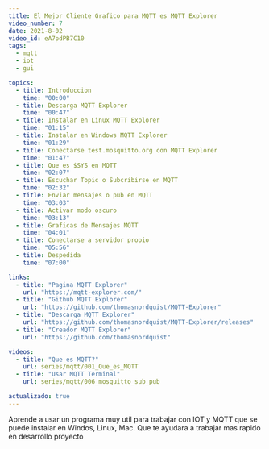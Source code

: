 ```yaml
---
title: El Mejor Cliente Grafico para MQTT es MQTT Explorer
video_number: 7
date: 2021-8-02
video_id: eA7pdPB7C10
tags:
  - mqtt
  - iot
  - gui

topics:
  - title: Introduccion
    time: "00:00"
  - title: Descarga MQTT Explorer
    time: "00:47"
  - title: Instalar en Linux MQTT Explorer
    time: "01:15"
  - title: Instalar en Windows MQTT Explorer
    time: "01:29"
  - title: Conectarse test.mosquitto.org con MQTT Explorer
    time: "01:47"
  - title: Que es $SYS en MQTT
    time: "02:07"
  - title: Escuchar Topic o Subcribirse en MQTT
    time: "02:32"
  - title: Enviar mensajes o pub en MQTT
    time: "03:03"
  - title: Activar modo oscuro
    time: "03:13"
  - title: Graficas de Mensajes MQTT
    time: "04:01"
  - title: Conectarse a servidor propio
    time: "05:56"
  - title: Despedida
    time: "07:00"

links:
  - title: "Pagina MQTT Explorer"
    url: "https://mqtt-explorer.com/"
  - title: "Github MQTT Explorer"
    url: "https://github.com/thomasnordquist/MQTT-Explorer"
  - title: "Descarga MQTT Explorer"
    url: "https://github.com/thomasnordquist/MQTT-Explorer/releases"
  - title: "Creador MQTT Explorer"
    url: "https://github.com/thomasnordquist"

videos:
  - title: "Que es MQTT?"
    url: series/mqtt/001_Que_es_MQTT
  - title: "Usar MQTT Terminal"
    url: series/mqtt/006_mosquitto_sub_pub

actualizado: true
---
```


Aprende a usar un programa muy util para trabajar con IOT y MQTT que se puede instalar en Windos, Linux, Mac. Que te ayudara a trabajar mas rapido en desarrollo proyecto
